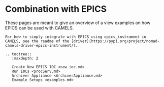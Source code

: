 # Combination with EPICS

These pages are meant to give an overview of a view examples on how EPICS can be used with CAMELS. 

```{note}
For how to simply integrate with EPICS using epics_instrument in CAMELS, see the readme of the [driver](https://pypi.org/project/nomad-camels-driver-epics-instrument/).
```


```{eval-rst}
.. toctree::
   :maxdepth: 2

   Create New EPICS IOC <new_ioc.md>
   Run IOCs <procServ.md>
   Archiver Appliance <ArchiverAppliance.md>
   Example Setups <examples.md>
```